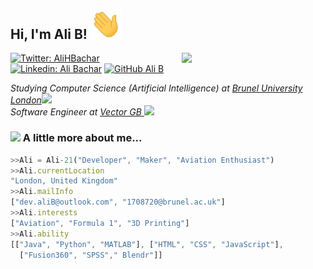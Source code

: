 <h2> Hi, I'm Ali B! <img src="https://raw.githubusercontent.com/ABSphreak/ABSphreak/master/gifs/Hi.gif" width="50"></h2>
<img align='right' src="https://user-images.githubusercontent.com/5713670/87202985-820dcb80-c2b6-11ea-9f56-7ec461c497c3.gif" width="230">

[![Twitter: AliHBachar](https://img.shields.io/twitter/follow/AliHBachar?style=social)](https://twitter.com/AliHBachar)
[![Linkedin: Ali Bachar](https://img.shields.io/badge/-AliBachar-blue?style=flat-square&logo=Linkedin&logoColor=white&link=https://www.linkedin.com/in/ali-bachar)](https://www.linkedin.com/in/ali-bachar)
[![GitHub Ali B](https://img.shields.io/github/followers/AliB-2512?label=follow&style=social)](https://github.com/AliB-2512)

<p><em>Studying Computer Science (Artificial Intelligence) at <a href="http://www.brunel.ac.uk">Brunel University London</a><img src="https://www.brunel.ac.uk/SiteElements/images/brunel-logo-blue.png" width="50"></br>Software Engineer at <a href="https://www.vector.com/">Vector GB </a><img src="https://pbs.twimg.com/profile_images/894878134780166144/hcBwkL90_400x400.jpg" width="20">
</em></p>


### <img src="https://media.giphy.com/media/VgCDAzcKvsR6OM0uWg/giphy.gif" width="40"> A little more about me...

```javascript
>>Ali = Ali-21("Developer", "Maker", "Aviation Enthusiast")
>>Ali.currentLocation
"London, United Kingdom"
>>Ali.mailInfo
["dev.aliB@outlook.com", "1708720@brunel.ac.uk"]
>>Ali.interests
["Aviation", "Formula 1", "3D Printing"]
>>Ali.ability
[["Java", "Python", "MATLAB"], ["HTML", "CSS", "JavaScript"],
  ["Fusion360", "SPSS"," Blendr"]]

```
